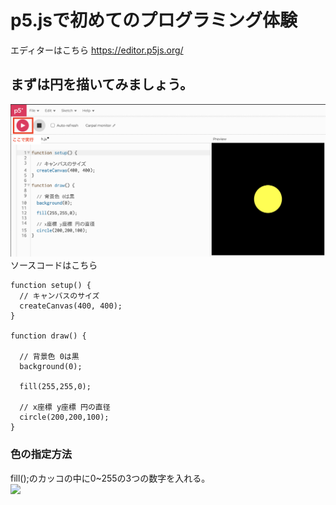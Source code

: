 # p5.jsで初めてのプログラミング体験
エディターはこちら https://editor.p5js.org/

## まずは円を描いてみましょう。
<img src="images/circle.png" width="800px">
<br>
ソースコードはこちら
<br>

```
function setup() {
  // キャンバスのサイズ
  createCanvas(400, 400);
}

function draw() {
  
  // 背景色 0は黒
  background(0);
  
  fill(255,255,0);
  
  // x座標 y座標 円の直径
  circle(200,200,100);
}
```

### 色の指定方法
fill();のカッコの中に0~255の3つの数字を入れる。
<br>
<img src="images/color.png" width="600px">


